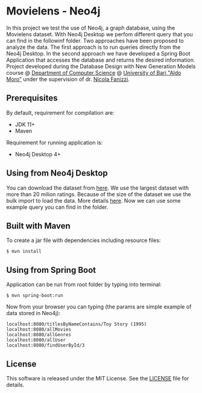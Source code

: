 # Movielens - Neo4j
In this project we test the use of Neo4j, a graph database, using the Movielens dataset. With Neo4j Desktop we perfom different query that you can find in the followinf folder. 
Two approaches have been proposed to analyze the data. The first approach is to run queries directly from the Neo4j Desktop. In the second approach we have developed a Spring Boot Application that accesses the database and returns the desired information. Project developed during the Database Design with New Generation Models course @ [Department of Computer Science](https://www.uniba.it/ricerca/dipartimenti/informatica) @ [University of Bari "Aldo Moro"](http://www.uniba.it/)
under the supervision of dr. [Nicola Fanizzi](http://lacam.di.uniba.it:8000/people/nicola.html).


## Prerequisites
By default, requirement for compilation are:
* JDK 11+
* Maven

Requirement for running application is:
* Neo4j Desktop 4+

## Using from Neo4j Desktop
You can download the dataset from [here](https://grouplens.org/datasets/movielens/).
We use the largest dataset with more than 20 milion ratings. Because of the size of the dataset we use the bulk import to load the data.
More details [here](https://neo4j.com/developer/guide-import-csv/).
Now we can use some example query you can find in the folder.
## Built with Maven
To create a jar file with dependencies including resource files:
````
$ mvn install
````

## Using from Spring Boot
Application can be run from root folder by typing into terminal:
````
$ mvn spring-boot:run
````
Now from your browser you can typing (the params are simple example of data stored in Neo4j):
````
localhost:8080/titlesByNameContains/Toy Story (1995)
localhost:8080/allMovies
localhost:8080/allGenres
localhost:8080/allUser
localhost:8080/findUserById/3
````

## License
This software is released under the MIT License. See the [LICENSE](LICENSE) file for details.
